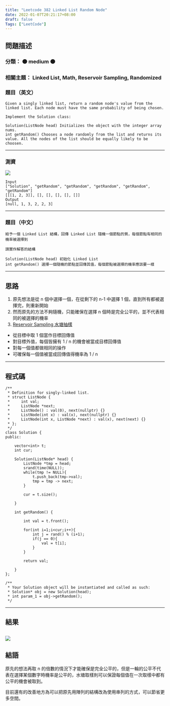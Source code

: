 ```yaml
---
title: "Leetcode 382 Linked List Random Node"
date: 2022-01-07T20:21:17+08:00
draft: false
Tags: ["LeetCode"]
---
```



## 問題描述

### 分類： 🟠 medium 🟠
### 相關主題： Linked List, Math, Reservoir Sampling, Randomized

### 題目（英文）
```
Given a singly linked list, return a random node's value from the linked list. Each node must have the same probability of being chosen.

Implement the Solution class:

Solution(ListNode head) Initializes the object with the integer array nums.
int getRandom() Chooses a node randomly from the list and returns its value. All the nodes of the list should be equally likely to be choosen.
```

---

### 測資

![](https://assets.leetcode.com/uploads/2021/03/16/getrand-linked-list.jpg)
```
Input
["Solution", "getRandom", "getRandom", "getRandom", "getRandom", "getRandom"]
[[[1, 2, 3]], [], [], [], [], []]
Output
[null, 1, 3, 2, 2, 3]
```

---

### 題目（中文）

```
給予一個 Linked List 結構，回傳 Linked List 隨機一個節點的質，每個節點有相同的機率被選擇到

請實作解答的結構

Solution(ListNode head) 初始化 Linked List
int getRandom() 選擇一個隨機的節點並回傳其值，每個節點被選擇的機率應該要一樣
```

---

## 思路

1. 原先想法是從 n 個中選擇一個，在從剩下的 n-1 中選擇 1 個，直到所有都被選擇完，則重新開始
2. 然而原先的方法不夠隨機，只能確保在選擇 n 個時是完全公平的，並不代表相同的被選擇的機率
3. [Reservoir Sampling 水塘抽樣](https://zh.wikipedia.org/wiki/%E6%B0%B4%E5%A1%98%E6%8A%BD%E6%A8%A3)
- 從目標中取 1 個當作目標回傳值
- 對目標外值，每個皆擁有 1 / n 的機會被當成目標回傳值
- 對每一個值都做相同的操作
- 可確保每一個值被當成回傳值得機率為 1 / n

---

## 程式碼

```
/**
 * Definition for singly-linked list.
 * struct ListNode {
 *     int val;
 *     ListNode *next;
 *     ListNode() : val(0), next(nullptr) {}
 *     ListNode(int x) : val(x), next(nullptr) {}
 *     ListNode(int x, ListNode *next) : val(x), next(next) {}
 * };
 */
class Solution {
public:
    
    vector<int> t;
    int cur;
    
    Solution(ListNode* head) {
        ListNode *tmp = head;
        srand(time(NULL));
        while(tmp != NULL){
            t.push_back(tmp->val);
            tmp = tmp -> next;
        }
        
        cur = t.size();
        
    }
    
    int getRandom() {
        
        int val = t.front();
        
        for(int i=1;i<cur;i++){
            int j = rand() % (i+1);
            if(j == 0){
                val = t[i];
            }
        }
            
        return val;
            
    }
};

/**
 * Your Solution object will be instantiated and called as such:
 * Solution* obj = new Solution(head);
 * int param_1 = obj->getRandom();
 */
```

---

## 結果

![](https://i.imgur.com/qBmNXHO.png)
---

## 結語

原先的想法再取 n 的倍數的情況下才能確保是完全公平的，但是一輪的公平不代表在選擇某個數字時機率是公平的，水塘取樣則可以保證每個值在一次取樣中都有公平的機會被取到。

目前還有的改善地方為可以把原先用陣列的結構改為使用串列的方式，可以節省更多空間。
